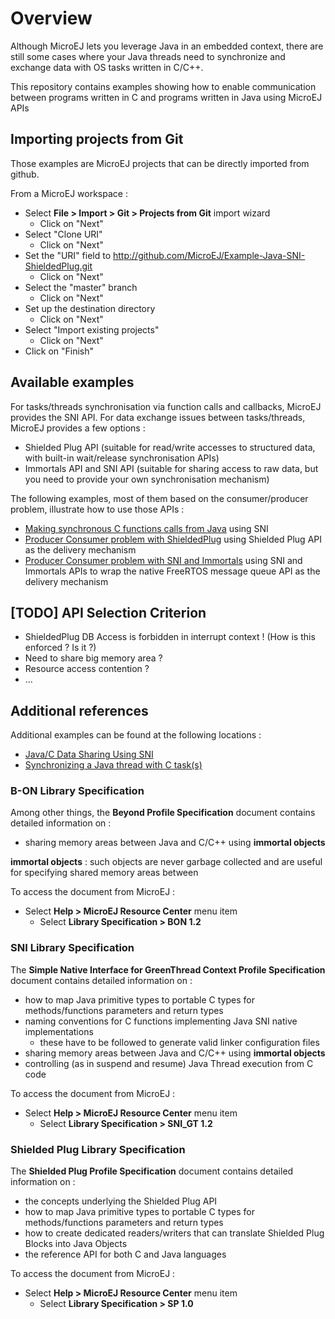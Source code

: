 # Overview

Although MicroEJ lets you leverage Java in an embedded context, there are still some cases where your Java threads need to synchronize and exchange data with OS tasks written in C/C++.

This repository contains examples showing how to enable communication between programs written in C and programs written in Java using MicroEJ APIs

## Importing projects from Git

Those examples are MicroEJ projects that can be directly imported from github.

From a MicroEJ workspace :
* Select **File > Import > Git > Projects from Git** import wizard
	* Click on "Next"
* Select "Clone URI"
	* Click on "Next"
* Set the "URI" field to http://github.com/MicroEJ/Example-Java-SNI-ShieldedPlug.git
	* Click on "Next"
* Select the "master" branch
	* Click on "Next"
* Set up the destination directory
	* Click on "Next"
* Select "Import existing projects"
	* Click on "Next"
* Click on "Finish"

## Available examples

For tasks/threads synchronisation via function calls and callbacks, MicroEJ provides the SNI API.
For data exchange issues between tasks/threads, MicroEJ provides a few options :
* Shielded Plug API (suitable for read/write accesses to structured data, with built-in wait/release synchronisation APIs)
* Immortals API and SNI API (suitable for sharing access to raw data, but you need to provide your own synchronisation mechanism)

The following examples, most of them based on the consumer/producer problem, illustrate how to use those APIs :
* [Making synchronous C functions calls from Java](/CallingCFromJava) using SNI
* [Producer Consumer problem with ShieldedPlug](/ProducerConsumerUsingShieldedPlug) using Shielded Plug API as the delivery mechanism
* [Producer Consumer problem with SNI and Immortals](/ProducerConsumerUsingSNIAndImmortals) using SNI and Immortals APIs to wrap the native FreeRTOS message queue API as the delivery mechanism

## [TODO] API Selection Criterion

* ShieldedPlug DB Access is forbidden in interrupt context ! (How is this enforced ? Is it ?)
* Need to share big memory area ?
* Resource access contention ?
* ...

<!--

|APIs|Example
|--|--|
|SNI|[Making synchronous C functions calls from Java](/CallingCFromJava)|
|Shielded Plug|[Producer Consumer problem](/ProducerConsumerUsingShieldedPlug) using Shielded Plug API as the delivery|
|SNI,Immortals|[Producer Consumer problem with SNI and Immortals](/ProducerConsumerUsingSNIAndImmortals)|

-->

## Additional references

Additional examples can be found at the following locations :
* [Java/C Data Sharing Using SNI](http://www.microej.com/download/application_notes/TLT-0709-AN-MICROEJ-DataSharing-A.zip)
* [Synchronizing a Java thread with C task(s)](http://www.microej.com/download/application_notes/TLT-0633-AN-MICROEJ-JavaCSync-B.zip)

### B-ON Library Specification

Among other things, the **Beyond Profile Specification** document contains detailed information on :

* sharing memory areas between Java and C/C++ using **immortal objects**

**immortal objects** : such objects are never garbage collected and are useful for specifying shared memory areas between 

To access the document from MicroEJ :

* Select **Help > MicroEJ Resource Center** menu item
	* Select **Library Specification > BON 1.2**

### SNI Library Specification

The **Simple Native Interface for GreenThread Context Profile Specification** document contains detailed information on :

* how to map Java primitive types to portable C types for methods/functions parameters and return types
* naming conventions for C functions implementing Java SNI native implementations
	* these have to be followed to generate valid linker configuration files
* sharing memory areas between Java and C/C++ using **immortal objects**
* controlling (as in suspend and resume) Java Thread execution from C code

To access the document from MicroEJ :

* Select **Help > MicroEJ Resource Center** menu item
	* Select **Library Specification > SNI_GT 1.2**
	
### Shielded Plug Library Specification

The **Shielded Plug Profile Specification** document contains detailed information on :

* the concepts underlying the Shielded Plug API
* how to map Java primitive types to portable C types for methods/functions parameters and return types
* how to create dedicated readers/writers that can translate Shielded Plug Blocks into Java Objects
* the reference API for both C and Java languages

To access the document from MicroEJ :

* Select **Help > MicroEJ Resource Center** menu item
	* Select **Library Specification > SP 1.0**